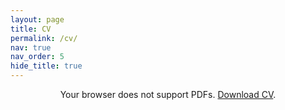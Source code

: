 ```yaml
---
layout: page
title: CV
permalink: /cv/
nav: true
nav_order: 5
hide_title: true
---
```


<div style="text-align:center;">
  <object data="{{ '/assets/pdf/CV.pdf' | relative_url }}" 
          type="application/pdf" 
          width="100%" 
          height="900px">
    <p>Your browser does not support PDFs. 
       <a href="{{ '/assets/pdf/CV.pdf' | relative_url }}">Download CV</a>.
    </p>
  </object>
</div>
